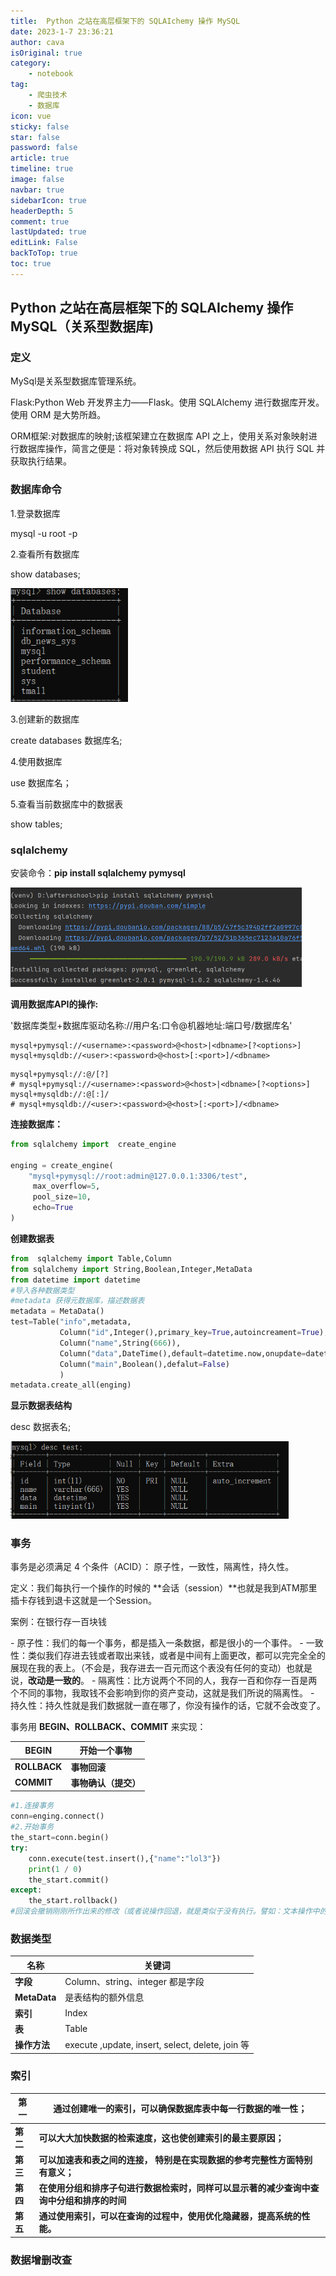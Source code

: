 ```yaml
---
title:  Python 之站在高层框架下的 SQLAIchemy 操作 MySQL
date: 2023-1-7 23:36:21
author: cava
isOriginal: true
category: 
    - notebook
tag:
    - 爬虫技术
    - 数据库
icon: vue
sticky: false
star: false
password: false
article: true
timeline: true
image: false
navbar: true
sidebarIcon: true
headerDepth: 5
comment: true
lastUpdated: true
editLink: False
backToTop: true
toc: true
---
```


## Python 之站在高层框架下的 SQLAIchemy 操作 MySQL（关系型数据库)

### 定义

MySql是关系型数据库管理系统。

Flask:Python Web 开发界主力——Flask。使用 SQLAlchemy 进行数据库开发。使用 ORM 是大势所趋。

ORM框架:对数据库的映射;该框架建立在数据库 API 之上，使用关系对象映射进行数据库操作，简言之便是：将对象转换成 SQL，然后使用数据 API 执行 SQL 并获取执行结果。

### 数据库命令

1.登录数据库

mysql  -u root -p

2.查看所有数据库

show databases;

<img src="./About_pymysql.assets/image-20230108094126393.png" alt="image-20230108094126393" style="zoom: 80%;" />

3.创建新的数据库

create databases   数据库名;

4.使用数据库 

use 数据库名；

5.查看当前数据库中的数据表

show tables;

### sqlalchemy

安装命令：**pip install sqlalchemy pymysql**

<img src="./About_pymysql.assets/image-20230108095853904.png" alt="image-20230108095853904" style="zoom:50%;" />

**调用数据库API的操作:**

'数据库类型+数据库驱动名称://用户名:口令@机器地址:端口号/数据库名'

```
mysql+pymysql://<username>:<password>@<host>|<dbname>[?<options>]
mysql+mysqldb://<user>:<password>@<host>[:<port>]/<dbname>
```

```
mysql+pymysql://:@/[?]
# mysql+pymysql://<username>:<password>@<host>|<dbname>[?<options>]
mysql+mysqldb://:@[:]/
# mysql+mysqldb://<user>:<password>@<host>[:<port>]/<dbname>
```

**连接数据库：**

```python
from sqlalchemy import  create_engine

enging = create_engine(
    "mysql+pymysql://root:admin@127.0.0.1:3306/test",
     max_overflow=5,
     pool_size=10,
     echo=True
)
```

**创建数据表**

```python
from  sqlalchemy import Table,Column
from sqlalchemy import String,Boolean,Integer,MetaData
from datetime import datetime
#导入各种数据类型
#metadata 获得元数据库，描述数据表
metadata = MetaData()
test=Table("info",metadata,
           Column("id",Integer(),primary_key=True,autoincreament=True),
           Column("name",String(666)),
           Column("data",DateTime(),default=datetime.now,onupdate=datetime.now),
           Column("main",Boolean(),defalut=False)
           )
metadata.create_all(enging)
```

**显示数据表结构**

desc 数据表名;

<img src="./About_pymysql.assets/image-20230108112032180.png" alt="image-20230108112032180" style="zoom:67%;" />

### 事务

事务是必须满足 4 个条件（ACID）： 原子性，一致性，隔离性，持久性。

定义：我们每执行一个操作的时候的 **会话（session）**也就是我到ATM那里插卡存钱到退卡这就是一个Session。

案例：在银行存一百块钱

\- 原子性：我们的每一个事务，都是插入一条数据，都是很小的一个事件。
\- 一致性：类似我们存进去钱或者取出来钱，或者是中间有上面更改，都可以完完全全的展现在我的表上。（不会是，我存进去一百元而这个表没有任何的变动）也就是说，**改动是一致的**。
\- 隔离性：比方说两个不同的人，我存一百和你存一百是两个不同的事物，我取钱不会影响到你的资产变动，这就是我们所说的隔离性。
\- 持久性：持久性就是我们数据就一直在哪了，你没有操作的话，它就不会改变了。

事务用 **BEGIN、ROLLBACK、COMMIT** 来实现：

| BEGIN        | 开始一个事物         |
| ------------ | -------------------- |
| **ROLLBACK** | **事物回滚**         |
| **COMMIT**   | **事物确认（提交）** |

```python
#1.连接事务
conn=enging.connect()
#2.开始事务
the_start=conn.begin()
try:
    conn.execute(test.insert(),{"name":"lol3"})
    print(1 / 0)
    the_start.commit()
except:
    the_start.rollback()
#回滚会撤销刚刚所作出来的修改（或者说操作回退，就是类似于没有执行。譬如：文本操作中的 Control + Z）的操作

```

### 数据类型

| 名称         | 关键词                                           |
| ------------ | ------------------------------------------------ |
| **字段**     | Column、string、integer 都是字段                 |
| **MetaData** | 是表结构的额外信息                               |
| **索引**     | Index                                            |
| **表**       | Table                                            |
| **操作方法** | execute ,update, insert, select, delete, join 等 |

### 索引

| 第一     | 通过创建唯一的索引，可以确保数据库表中每一行数据的唯一性；   |
| -------- | ------------------------------------------------------------ |
| **第二** | **可以大大加快数据的检索速度，这也使创建索引的最主要原因；** |
| **第三** | **可以加速表和表之间的连接， 特别是在实现数据的参考完整性方面特别有意义；** |
| **第四** | **在使用分组和排序子句进行数据检索时，同样可以显示著的减少查询中查询中分组和排序的时间** |
| **第五** | **通过使用索引，可以在查询的过程中，使用优化隐藏器，提高系统的性能。** |

### 数据增删改查













